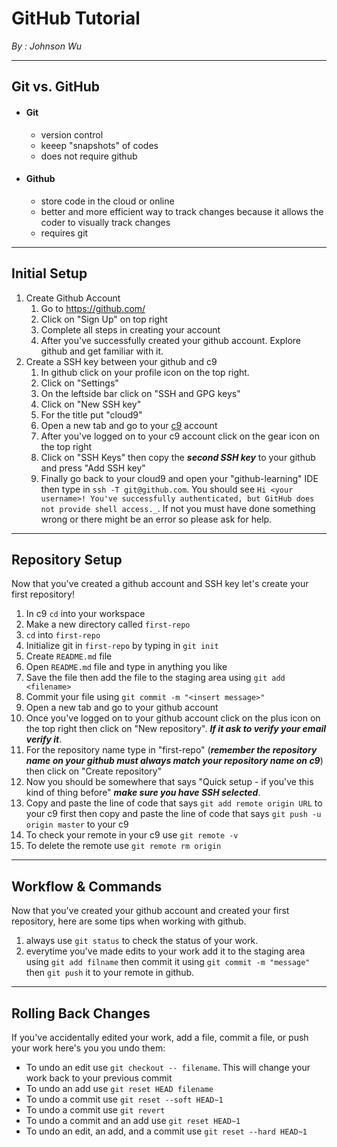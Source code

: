 # GitHub Tutorial

_By : Johnson Wu_

---
## Git vs. GitHub
* #### Git
    * version control
    * keeep "snapshots" of codes
    * does not require github
* #### Github
    * store code in the cloud or online
    * better and more efficient way to track changes because it allows the coder to visually track changes
    * requires git  

---
## Initial Setup
1. Create Github Account
    1. Go to https://github.com/
    2. Click on "Sign Up" on top right
    3. Complete all steps in creating your account
    4. After you've successfully created your github account. Explore github and get familiar with it.
2. Create a SSH key between your github and c9
    1. In github click on your profile icon on the top right.
    2. Click on "Settings"
    3. On the leftside bar click on "SSH and GPG keys"
    4. Click on "New SSH key"
    5. For the title put "cloud9"
    6. Open a new tab and go to your [c9](https://c9.io/) account
    7. After you've logged on to your c9 account click on the gear icon on the top right
    8. Click on "SSH Keys" then copy the _**second SSH key**_ to your github and press "Add SSH key"
    9. Finally go back to your cloud9 and open your "github-learning" IDE then type in `ssh -T git@github.com`. You should see `Hi <your username>! You've successfully authenticated, but GitHub does not provide shell access._`. If not you must have done something wrong or there might be an error so please ask for help.

---
## Repository Setup
Now that you've created a github account and SSH key let's create your first repository!
1. In c9 `cd` into your workspace 
2. Make a new directory called `first-repo`
3. `cd` into `first-repo`
4. Initialize git in `first-repo` by typing in `git init`
5. Create `README.md` file
6. Open `README.md` file and type in anything you like
7. Save the file then add the file to the staging area using `git add <filename>`
8. Commit your file using `git commit -m "<insert message>"`
9. Open a new tab and go to your github account 
10. Once you've logged on to your github account click on the plus icon on the top right then click on "New repository". _**If it ask to verify your email verify it**_.
11. For the repository name type in "first-repo" (_**remember the repository name on your github must always match your repository name on c9**_) then click on "Create repository"
12. Now you should be somewhere that says "Quick setup - if you've this kind of thing before" _**make sure you have SSH selected**_.
13. Copy and paste the line of code that says `git add remote origin URL` to your c9 first then copy and paste the line of code that says `git push -u origin master` to your c9
14. To check your remote in your c9 use `git remote -v`
15. To delete the remote use `git remote rm origin`

---
## Workflow & Commands
Now that you've created your github account and created your first repository, here are some tips when working with github.
1. always use `git status` to check the status of your work.
2. everytime you've made edits to your work add it to the staging area using `git add filname` then commit it using `git commit -m "message"` then `git push` it to your remote in github.

---
## Rolling Back Changes
If you've accidentally edited your work, add a file, commit a file, or push your work here's you you undo them:
* To undo an edit use `git checkout -- filename`. This will change your work back to your previous commit
* To undo an add use `git reset HEAD filename`
* To undo a commit use `git reset --soft HEAD~1`
* To undo a commit use `git revert`
* To undo a commit and an add use `git reset HEAD~1`
* To undo an edit, an add, and a commit use `git reset --hard HEAD~1`